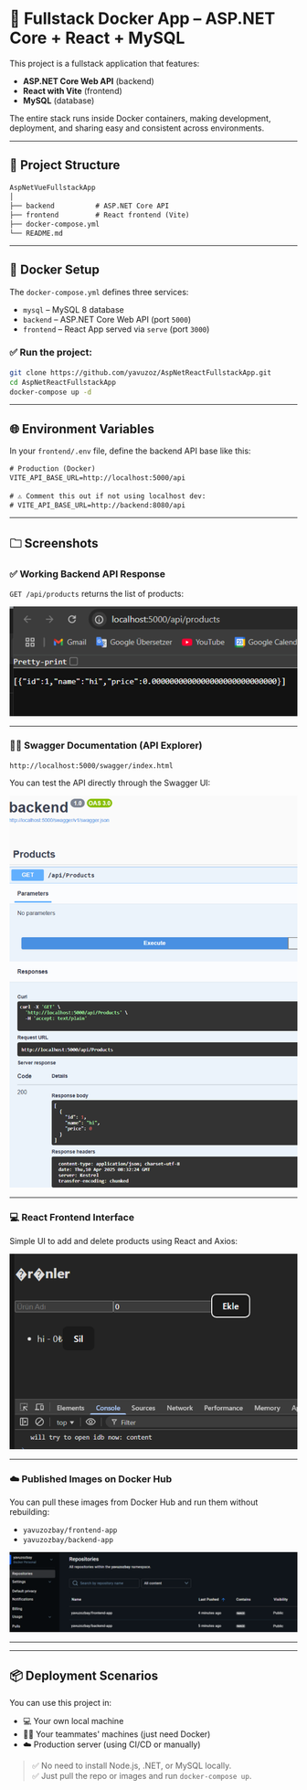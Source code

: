 # 🚀 Fullstack Docker App – ASP.NET Core + React + MySQL

This project is a fullstack application that features:

- **ASP.NET Core Web API** (backend)
- **React with Vite** (frontend)
- **MySQL** (database)

The entire stack runs inside Docker containers, making development, deployment, and sharing easy and consistent across environments.

---

## 📁 Project Structure

```
AspNetVueFullstackApp
│
├── backend          # ASP.NET Core API
├── frontend         # React frontend (Vite)
├── docker-compose.yml
└── README.md
```

---

## 🐳 Docker Setup

The `docker-compose.yml` defines three services:

- `mysql` – MySQL 8 database
- `backend` – ASP.NET Core Web API (port `5000`)
- `frontend` – React App served via `serve` (port `3000`)

### ✅ Run the project:

```bash
git clone https://github.com/yavuzoz/AspNetReactFullstackApp.git
cd AspNetReactFullstackApp
docker-compose up -d
```

---

## 🌐 Environment Variables

In your `frontend/.env` file, define the backend API base like this:

```env
# Production (Docker)
VITE_API_BASE_URL=http://localhost:5000/api

# ⚠️ Comment this out if not using localhost dev:
# VITE_API_BASE_URL=http://backend:8080/api
```

---

## 🗀️ Screenshots

### ✅ Working Backend API Response

`GET /api/products` returns the list of products:

![API Response](./frontend/src/assets/Screenshot%202025-04-10%20103158.png)

---

### 🧚‍♂️ Swagger Documentation (API Explorer)

`http://localhost:5000/swagger/index.html`

You can test the API directly through the Swagger UI:

![Swagger UI](./frontend/src/assets/Screenshot%202025-04-10%20103240.png)

---

### 💻 React Frontend Interface

Simple UI to add and delete products using React and Axios:

![React App](./frontend/src/assets/Screenshot%202025-04-10%20103218.png)

---

### ☁️ Published Images on Docker Hub

You can pull these images from Docker Hub and run them without rebuilding:

- `yavuzozbay/frontend-app`
- `yavuzozbay/backend-app`

![Docker Hub](./frontend/src/assets/Screenshot%202025-04-10%20103318.png)

---

---

## 📦 Deployment Scenarios

You can use this project in:

- 💻 Your own local machine  
- 👨‍💼 Your teammates' machines (just need Docker)  
- ☁️ Production server (using CI/CD or manually)

> ✅ No need to install Node.js, .NET, or MySQL locally.  
> ✅ Just pull the repo or images and run `docker-compose up`.

